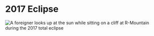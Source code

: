 # 2017 Eclipse
![A foreigner looks up at the sun while sitting on a cliff at R-Mountain during the 2017 total eclipse](https://farm5.staticflickr.com/4421/35906225214_cd5d05897b_z_d.jpg)
